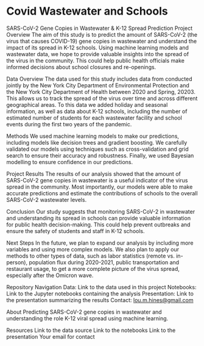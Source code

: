 # Covid Wastewater and Schools

SARS-CoV-2 Gene Copies in Wastewater & K-12 Spread Prediction
Project Overview
The aim of this study is to predict the amount of SARS-CoV-2 (the virus that causes COVID-19) gene copies in wastewater and understand the impact of its spread in K-12 schools. Using machine learning models and wastewater data, we hope to provide valuable insights into the spread of the virus in the community. This could help public health officials make informed decisions about school closures and re-openings.

Data Overview
The data used for this study includes data from conducted jointly by the New York City Department of Environmental Protection and the New York City Department of Health between 2020 and Spring, 20203.  This allows us to track the spread of the virus over time and across different geographical areas. To this data we added holiday and seasonal information, as well as data about K-12 schools, including the number of estimated number of students for each wastewater facility and school events during the first two years of the pandemic.

Methods
We used machine learning models to make our predictions, including models like decision trees and gradient boosting. We carefully validated our models using techniques such as cross-validation and grid search to ensure their accuracy and robustness. Finally, we used Bayesian modelling to ensure confidence in our predictions. 

Project Results
The results of our analysis showed that the amount of SARS-CoV-2 gene copies in wastewater is a useful indicator of the virus spread in the community. Most importantly, our models were able to make accurate predictions and estimate the contributions of schools to the overall SARS-CoV-2 wastewater levels.

Conclusion
Our study suggests that monitoring SARS-CoV-2 in wastewater and understanding its spread in schools can provide valuable information for public health decision-making. This could help prevent outbreaks and ensure the safety of students and staff in K-12 schools.

Next Steps
In the future, we plan to expand our analysis by including more variables and using more complex models. We also plan to apply our methods to other types of data, such as labor statistics (remote vs. in-person), population flux during 2020-2021, public transportation and restaurant usage, to get a more complete picture of the virus spread, especially after the Omicron wave. 

Repository Navigation
Data: Link to the data used in this project
Notebooks: Link to the Jupyter notebooks containing the analysis
Presentation: Link to the presentation summarizing the results
Contact: lou.m.hines@gmail.com



About
Predicting SARS-CoV-2 gene copies in wastewater and understanding the role K-12 viral spread using machine learning.

Resources
Link to the data source
Link to the notebooks
Link to the presentation
Your email for contact

